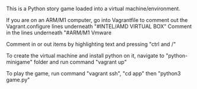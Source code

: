 This is a Python story game loaded into a virtual machine/environment.

If you are on an ARM/M1 computer, go into Vagrantfile to comment out the Vagrant.configure lines underneath "#INTEL/AMD VIRTUAL BOX"
Comment in the lines underneath "#ARM/M1 Vmware

Comment in or out items by highlighting text and pressing "ctrl and /"

To create the virtual machine and install python on it, navigate to "python-minigame" folder and run command "vagrant up"

To play the game, run command "vagrant ssh", "cd app" then "python3 game.py"